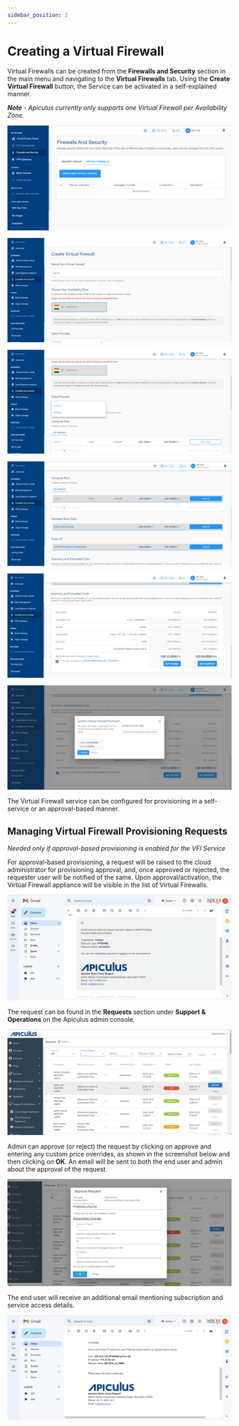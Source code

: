 ```yaml
---
sidebar_position: 2
---
```

# Creating a Virtual Firewall

Virtual Firewalls can be created from the **Firewalls and Security** section in the main menu and navigating to the **Virtual Firewalls** tab. Using the **Create Virtual Firewall** button, the Service can be activated in a self-explained manner.

_**Note** - Apiculus currently only supports one Virtual Firewall per Availability Zone._

![Creating a Virtual Firewall](img/CreatingaVirtualFirewall1.png)

![Creating a Virtual Firewall](img/CreatingaVirtualFirewall2.png)

![Creating a Virtual Firewall](img/CreatingaVirtualFirewall3.png)

![Creating a Virtual Firewall](img/CreatingaVirtualFirewall4.png)

![Creating a Virtual Firewall](img/CreatingaVirtualFirewall5.png)

![Creating a Virtual Firewall](img/CreatingaVirtualFirewall6.png)

The Virtual Firewall service can be configured for provisioning in a self-service or an approval-based manner.

## Managing Virtual Firewall Provisioning Requests

_Needed only if approval-based provisioning is enabled for the VFI Service_

For approval-based provisioning, a request will be raised to the cloud administrator for provisioning approval, and, once approved or rejected, the requester user will be notified of the same. Upon approval/activation, the Virtual Firewall appliance will be visible in the list of Virtual Firewalls.

![Creating a Virtual Firewall](img/CreatingaVirtualFirewall7.png)

The request can be found in the **Requests** section under **Support & Operations** on the Apiculus admin console.

![Creating a Virtual Firewall](img/CreatingaVirtualFirewall8.png)

Admin can approve (or reject) the request by clicking on approve and entering any custom price overrides, as shown in the screenshot below and then clicking on **OK**. An email will be sent to both the end user and admin about the approval of the request.

![Creating a Virtual Firewall](img/CreatingaVirtualFirewall9.png)

The end user will receive an additional email mentioning subscription and service access details.

![Creating a Virtual Firewall](img/CreatingaVirtualFirewall10.png)